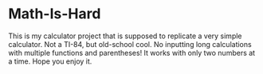 # Math-Is-Hard

This is my calculator project that is supposed to replicate a very simple calculator. Not a TI-84, but old-school cool. No inputting long calculations with multiple functions and parentheses! It works with only two numbers at a time. Hope you enjoy it.
